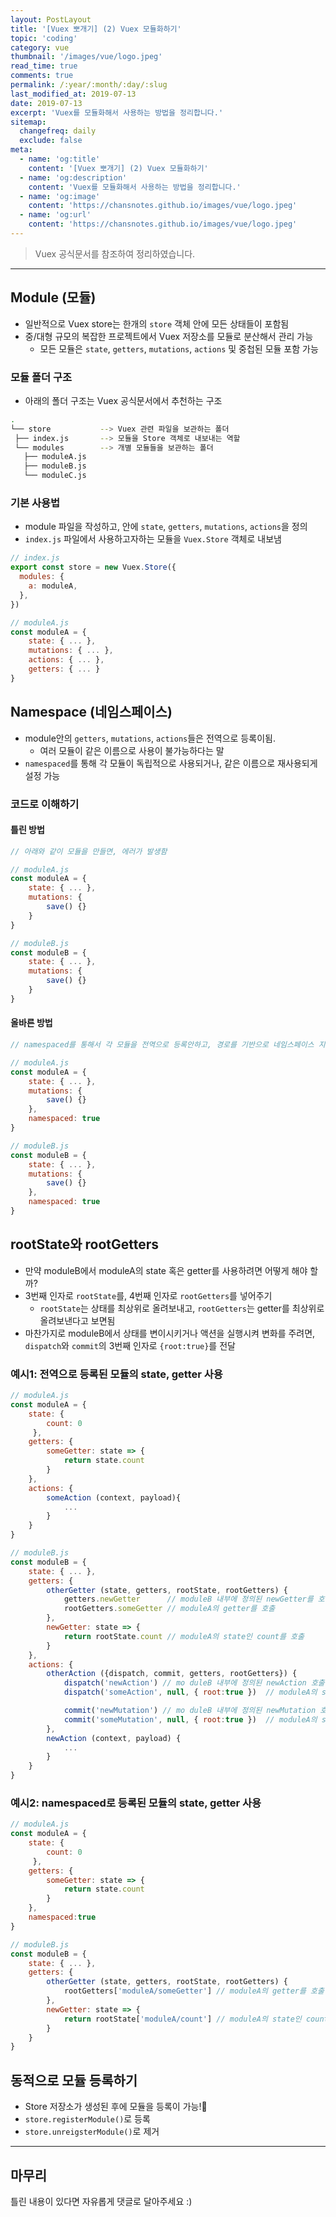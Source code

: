 ```yaml
---
layout: PostLayout
title: '[Vuex 뽀개기] (2) Vuex 모듈화하기'
topic: 'coding'
category: vue
thumbnail: '/images/vue/logo.jpeg'
read_time: true
comments: true
permalink: /:year/:month/:day/:slug
last_modified_at: 2019-07-13
date: 2019-07-13
excerpt: 'Vuex를 모듈화해서 사용하는 방법을 정리합니다.'
sitemap:
  changefreq: daily
  exclude: false
meta:
  - name: 'og:title'
    content: '[Vuex 뽀개기] (2) Vuex 모듈화하기'
  - name: 'og:description'
    content: 'Vuex를 모듈화해서 사용하는 방법을 정리합니다.'
  - name: 'og:image'
    content: 'https://chansnotes.github.io/images/vue/logo.jpeg'
  - name: 'og:url'
    content: 'https://chansnotes.github.io/images/vue/logo.jpeg'
---
```


> Vuex 공식문서를 참조하여 정리하였습니다.

---

## Module (모듈)

- 일반적으로 Vuex store는 한개의 `store` 객체 안에 모든 상태들이 포함됨
- 중/대형 규모의 복잡한 프로젝트에서 Vuex 저장소를 모듈로 분산해서 관리 가능
  - 모든 모듈은 `state`, `getters`, `mutations`, `actions` 및 중첩된 모듈 포함 가능

### 모듈 폴더 구조

- 아래의 폴더 구조는 Vuex 공식문서에서 추천하는 구조

```bash
.
└── store           --> Vuex 관련 파일을 보관하는 폴더
 ├── index.js       --> 모듈을 Store 객체로 내보내는 역할
 └── modules        --> 개별 모듈들을 보관하는 폴더
   ├── moduleA.js
   ├── moduleB.js
   └── moduleC.js
```

### 기본 사용법

- module 파일을 작성하고, 안에 `state`, `getters`, `mutations`, `actions`을 정의
- `index.js` 파일에서 사용하고자하는 모듈을 `Vuex.Store` 객체로 내보냄

```js
// index.js
export const store = new Vuex.Store({
  modules: {
    a: moduleA,
  },
})
```

```js
// moduleA.js
const moduleA = {
    state: { ... },
    mutations: { ... },
    actions: { ... },
    getters: { ... }
}

```

## Namespace (네임스페이스)

- module안의 `getters`, `mutations`, `actions`들은 전역으로 등록이됨.
  - 여러 모듈이 같은 이름으로 사용이 불가능하다는 말
- `namespaced`를 통해 각 모듈이 독립적으로 사용되거나, 같은 이름으로 재사용되게 설정 가능

### 코드로 이해하기

#### 틀린 방법

```js
// 아래와 같이 모듈을 만들면, 에러가 발생함

// moduleA.js
const moduleA = {
    state: { ... },
    mutations: {
        save() {}
    }
}

// moduleB.js
const moduleB = {
    state: { ... },
    mutations: {
        save() {}
    }
}
```

#### 올바른 방법

```js
// namespaced를 통해서 각 모듈을 전역으로 등록안하고, 경로를 기반으로 네임스페이스 지정

// moduleA.js
const moduleA = {
    state: { ... },
    mutations: {
        save() {}
    },
    namespaced: true
}

// moduleB.js
const moduleB = {
    state: { ... },
    mutations: {
        save() {}
    },
    namespaced: true
}
```

## rootState와 rootGetters

- 만약 moduleB에서 moduleA의 state 혹은 getter를 사용하려면 어떻게 해야 할까?
- 3번째 인자로 `rootState`를, 4번째 인자로 `rootGetters`를 넣어주기
  - `rootState`는 상태를 최상위로 올려보내고, `rootGetters`는 getter를 최상위로 올려보낸다고 보면됨
- 마찬가지로 moduleB에서 상태를 변이시키거나 액션을 실행시켜 변화를 주려면, `dispatch`와 `commit`의 3번째 인자로 `{root:true}`를 전달

### 예시1: 전역으로 등록된 모듈의 state, getter 사용

```js
// moduleA.js
const moduleA = {
    state: {
        count: 0
     },
    getters: {
        someGetter: state => {
            return state.count
        }
    },
    actions: {
        someAction (context, payload){
            ...
        }
    }
}

// moduleB.js
const moduleB = {
    state: { ... },
    getters: {
        otherGetter (state, getters, rootState, rootGetters) {
            getters.newGetter      // moduleB 내부에 정의된 newGetter를 호출
            rootGetters.someGetter // moduleA의 getter를 호출
        },
        newGetter: state => {
            return rootState.count // moduleA의 state인 count를 호출
        }
    },
    actions: {
        otherAction ({dispatch, commit, getters, rootGetters}) {
            dispatch('newAction') // mo duleB 내부에 정의된 newAction 호출
            dispatch('someAction', null, { root:true })  // moduleA의 someAction 호출

            commit('newMutation') // mo duleB 내부에 정의된 newMutation 호출
            commit('someMutation', null, { root:true })  // moduleA의 someMutation 호출
        },
        newAction (context, payload) {
            ...
        }
    }
}
```

### 예시2: namespaced로 등록된 모듈의 state, getter 사용

```js
// moduleA.js
const moduleA = {
    state: {
        count: 0
     },
    getters: {
        someGetter: state => {
            return state.count
        }
    },
    namespaced:true
}

// moduleB.js
const moduleB = {
    state: { ... },
    getters: {
        otherGetter (state, getters, rootState, rootGetters) {
            rootGetters['moduleA/someGetter'] // moduleA의 getter를 호출
        },
        newGetter: state => {
            return rootState['moduleA/count'] // moduleA의 state인 count를 호출
        }
    }
}
```

## 동적으로 모듈 등록하기

- Store 저장소가 생성된 후에 모듈을 등록이 가능!
- `store.registerModule()`로 등록
- `store.unreigsterModule()`로 제거

---

## 마무리

틀린 내용이 있다면 자유롭게 댓글로 달아주세요 :)

